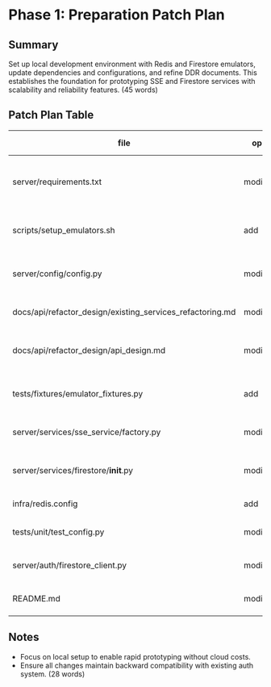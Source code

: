 # Phase 1: Preparation Patch Plan

## Summary
Set up local development environment with Redis and Firestore emulators, update dependencies and configurations, and refine DDR documents. This establishes the foundation for prototyping SSE and Firestore services with scalability and reliability features. (45 words)

## Patch Plan Table

| file | op | functions/APIs | tests | perf/mem budget | risk |
|------|----|----------------|-------|-----------------|------|
| server/requirements.txt | modify | Add 'redis' and 'google-cloud-firestore' dependencies | N/A | N/A | Low - Dependency updates may require version checks |
| scripts/setup_emulators.sh | add | Bash script to launch local Redis server and Firestore emulator | Manual test: Verify startup and connectivity | Startup &lt;60s, Mem &lt;500MB | Medium - Local env variations may affect reliability |
| server/config/config.py | modify | Add config vars for emulator hosts/ports (e.g., EMULATOR_REDIS_URL) | Unit tests for config loading and validation | Load time &lt;5ms | Low - Simple config extension |
| docs/api/refactor_design/existing_services_refactoring.md | modify | Refine Decisions table and Multi-Phase Plan based on reviews | N/A | N/A | Low - Doc updates only |
| docs/api/refactor_design/api_design.md | modify | Update Decisions and Top-7 Risks with refinements | N/A | N/A | Low - Potential for minor inconsistencies if not reviewed |
| tests/fixtures/emulator_fixtures.py | add | Pytest fixtures for mocked Redis and Firestore emulators | Integration tests for fixture setup | Setup &lt;100ms | Medium - Ensures test isolation |
| server/services/sse_service/factory.py | modify | Add factory option for local Redis backend | Unit tests for factory creation | Init &lt;20ms | Low - Extends existing factory |
| server/services/firestore/__init__.py | modify | Add emulator mode initialization | Unit tests for client in emulator mode | Init &lt;50ms, Mem &lt;10MB | Medium - Affects data access patterns |
| infra/redis.config | add | Configuration file for local Redis settings | N/A | N/A | Low - Basic config file |
| tests/unit/test_config.py | modify | Add tests for new emulator config vars | pytest | &lt;10ms per test | Low - Expands existing test suite |
| server/auth/firestore_client.py | modify | Support for Firestore emulator connection | Unit tests for client connectivity | Connect &lt;100ms | Medium - Critical for auth isolation |
| README.md | modify | Update setup instructions with emulator guide | N/A | N/A | Low - Documentation enhancement |

## Notes
- Focus on local setup to enable rapid prototyping without cloud costs.
- Ensure all changes maintain backward compatibility with existing auth system. (28 words)
